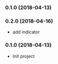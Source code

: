 ### 0.1.0 (2018-04-13)
### 0.2.0 (2018-04-16)
- add indicator

### 0.1.0 (2018-04-13)
- Init project


